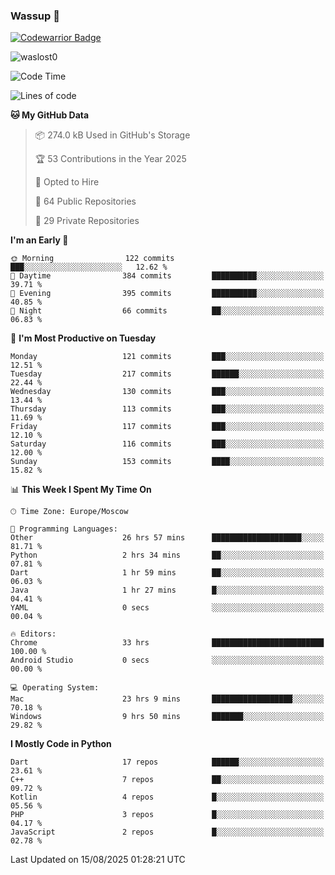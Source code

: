 ### Wassup 👋

[![Codewarrior Badge](https://www.codewars.com/users/waslost/badges/small)](https://www.codewars.com/users/waslost)

<p align="left"> <img src="https://komarev.com/ghpvc/?username=waslost0" alt="waslost0" /></p>

<!--START_SECTION:waka-->
![Code Time](http://img.shields.io/badge/Code%20Time-6%2C068%20hrs%208%20mins-blue)

![Lines of code](https://img.shields.io/badge/From%20Hello%20World%20I%27ve%20Written-1.5%20million%20lines%20of%20code-blue)

**🐱 My GitHub Data** 

> 📦 274.0 kB Used in GitHub's Storage 
 > 
> 🏆 53 Contributions in the Year 2025
 > 
> 💼 Opted to Hire
 > 
> 📜 64 Public Repositories 
 > 
> 🔑 29 Private Repositories 
 > 
**I'm an Early 🐤** 

```text
🌞 Morning                122 commits         ███░░░░░░░░░░░░░░░░░░░░░░   12.62 % 
🌆 Daytime                384 commits         ██████████░░░░░░░░░░░░░░░   39.71 % 
🌃 Evening                395 commits         ██████████░░░░░░░░░░░░░░░   40.85 % 
🌙 Night                  66 commits          ██░░░░░░░░░░░░░░░░░░░░░░░   06.83 % 
```
📅 **I'm Most Productive on Tuesday** 

```text
Monday                   121 commits         ███░░░░░░░░░░░░░░░░░░░░░░   12.51 % 
Tuesday                  217 commits         ██████░░░░░░░░░░░░░░░░░░░   22.44 % 
Wednesday                130 commits         ███░░░░░░░░░░░░░░░░░░░░░░   13.44 % 
Thursday                 113 commits         ███░░░░░░░░░░░░░░░░░░░░░░   11.69 % 
Friday                   117 commits         ███░░░░░░░░░░░░░░░░░░░░░░   12.10 % 
Saturday                 116 commits         ███░░░░░░░░░░░░░░░░░░░░░░   12.00 % 
Sunday                   153 commits         ████░░░░░░░░░░░░░░░░░░░░░   15.82 % 
```


📊 **This Week I Spent My Time On** 

```text
🕑︎ Time Zone: Europe/Moscow

💬 Programming Languages: 
Other                    26 hrs 57 mins      ████████████████████░░░░░   81.71 % 
Python                   2 hrs 34 mins       ██░░░░░░░░░░░░░░░░░░░░░░░   07.81 % 
Dart                     1 hr 59 mins        ██░░░░░░░░░░░░░░░░░░░░░░░   06.03 % 
Java                     1 hr 27 mins        █░░░░░░░░░░░░░░░░░░░░░░░░   04.41 % 
YAML                     0 secs              ░░░░░░░░░░░░░░░░░░░░░░░░░   00.04 % 

🔥 Editors: 
Chrome                   33 hrs              █████████████████████████   100.00 % 
Android Studio           0 secs              ░░░░░░░░░░░░░░░░░░░░░░░░░   00.00 % 

💻 Operating System: 
Mac                      23 hrs 9 mins       ██████████████████░░░░░░░   70.18 % 
Windows                  9 hrs 50 mins       ███████░░░░░░░░░░░░░░░░░░   29.82 % 
```

**I Mostly Code in Python** 

```text
Dart                     17 repos            ██████░░░░░░░░░░░░░░░░░░░   23.61 % 
C++                      7 repos             ██░░░░░░░░░░░░░░░░░░░░░░░   09.72 % 
Kotlin                   4 repos             █░░░░░░░░░░░░░░░░░░░░░░░░   05.56 % 
PHP                      3 repos             █░░░░░░░░░░░░░░░░░░░░░░░░   04.17 % 
JavaScript               2 repos             █░░░░░░░░░░░░░░░░░░░░░░░░   02.78 % 
```




 Last Updated on 15/08/2025 01:28:21 UTC
<!--END_SECTION:waka-->

